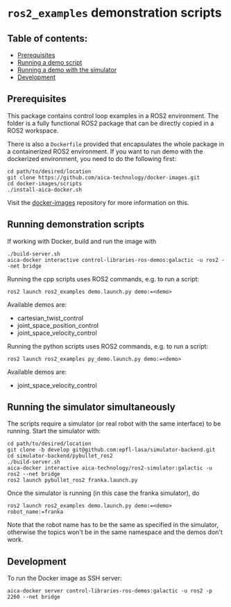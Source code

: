 # `ros2_examples` demonstration scripts

## Table of contents:

* [Prerequisites](#prerequisites)
* [Running a demo script](#running-demonstration-scripts)
* [Running a demo with the simulator](#running-the-simulator-simultaneously)
* [Development](#development)

## Prerequisites

This package contains control loop examples in a ROS2 environment. The folder is a fully functional ROS2 package that
can be directly copied in a ROS2 workspace.

There is also a `Dockerfile` provided that encapsulates the whole package in a containerized ROS2 environment. If you
want to run demo with the dockerized environment, you need to do the following first:

```console
cd path/to/desired/location
git clone https://github.com/aica-technology/docker-images.git
cd docker-images/scripts
./install-aica-docker.sh
```

Visit the [docker-images](https://github.com/aica-technology/docker-images) repository for more information on this.

## Running demonstration scripts

If working with Docker, build and run the image with

```console
./build-server.sh
aica-docker interactive control-libraries-ros-demos:galactic -u ros2 --net bridge
```

Running the cpp scripts uses ROS2 commands, e.g. to run a script:

```console
ros2 launch ros2_examples demo.launch.py demo:=<demo>
```

Available demos are:

- cartesian_twist_control
- joint_space_position_control
- joint_space_velocity_control


Running the python scripts uses ROS2 commands, e.g. to run a script:

```console
ros2 launch ros2_examples py_demo.launch.py demo:=<demo>
```

Available demos are:

- joint_space_velocity_control

## Running the simulator simultaneously

The scripts require a simulator (or real robot with the same interface) to be running. Start the simulator with:

```console
cd path/to/desired/location
git clone -b develop git@github.com:epfl-lasa/simulator-backend.git
cd simulator-backend/pybullet_ros2
./build-server.sh
aica-docker interactive aica-technology/ros2-simulator:galactic -u ros2 --net bridge
ros2 launch pybullet_ros2 franka.launch.py
```

Once the simulator is running (in this case the franka simulator), do

```console
ros2 launch ros2_examples demo.launch.py demo:=<demo> robot_name:=franka
```

Note that the robot name has to be the same as specified in the simulator, otherwise the topics won't be in the same
namespace and the demos don't work.

## Development

To run the Docker image as SSH server:

```console
aica-docker server control-libraries-ros-demos:galactic -u ros2 -p 2260 --net bridge
```